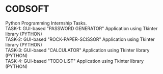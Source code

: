 # CODSOFT
Python Programming Internship Tasks.
<br>
TASK-1: GUI-based "PASSWORD GENERATOR" Application using Tkinter library (PYTHON)
<br>
TASK-2: GUI-based "ROCK-PAPER-SCISSOR" Application using Tkinter library (PYTHON)
<br>
TASK-3: GUI-based "CALCULATOR" Application using Tkinter library (PYTHON)
<br>
TASK-4: GUI-based "TODO LIST" Application using Tkinter library (PYTHON)

